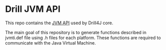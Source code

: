 # Drill JVM API

This repo contains the [JVM API](https://docs.oracle.com/javase/7/docs/platform/jvmti/jvmti.html) used by Drill4J core.

The main goal of this repository is to generate functions described in jvmti.def file using .h files for each platform.
These functions are required to communicate with the Java Virtual Machine.
